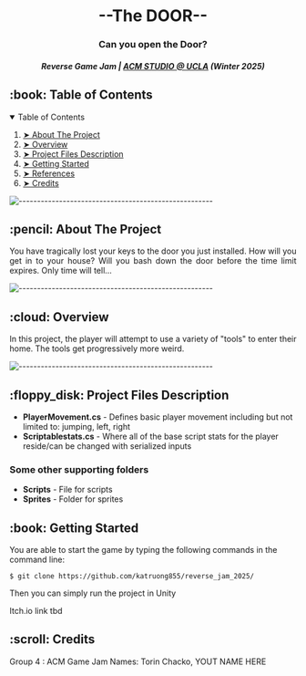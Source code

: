 
<h1 align="center"> --The DOOR-- </h1>
<h3 align="center"> Can you open the Door? </h3>
<h5 align="center"> Reverse Game Jam | <a href="https://acm.cs.ucla.edu/committees#studio">ACM STUDIO @ UCLA</a> (Winter 2025) </h5>

<!-- TABLE OF CONTENTS -->
<h2 id="table-of-contents"> :book: Table of Contents</h2>

<details open="open">
  <summary>Table of Contents</summary>
  <ol>
    <li><a href="#about-the-project"> ➤ About The Project</a></li>
    <li><a href="#overview"> ➤ Overview</a></li>
    <li><a href="#project-files-description"> ➤ Project Files Description</a></li>
    <li><a href="#getting-started"> ➤ Getting Started</a></li>
    <li><a href="#references"> ➤ References</a></li>
    <li><a href="#credits"> ➤ Credits</a></li>
  </ol>
</details>

![-----------------------------------------------------](https://raw.githubusercontent.com/andreasbm/readme/master/assets/lines/rainbow.png)

<!-- ABOUT THE PROJECT -->
<h2 id="about-the-project"> :pencil: About The Project</h2>

<p align="justify"> 
  You have tragically lost your keys to the door you just installed. How will you get in to your house? Will you bash down the door before the time limit expires. Only time will tell...
</p>

![-----------------------------------------------------](https://raw.githubusercontent.com/andreasbm/readme/master/assets/lines/rainbow.png)

<!-- OVERVIEW -->
<h2 id="overview"> :cloud: Overview</h2>

<p align="justify"> 
  In this project, the player will attempt to use a variety of "tools" to enter their home. The tools get progressively more weird.
</p>

![-----------------------------------------------------](https://raw.githubusercontent.com/andreasbm/readme/master/assets/lines/rainbow.png)

<!-- PROJECT FILES DESCRIPTION -->
<h2 id="project-files-description"> :floppy_disk: Project Files Description</h2>

<ul>
  <li><b>PlayerMovement.cs</b> - Defines basic player movement including but not limited to: jumping, left, right</li>
  <li><b>Scriptablestats.cs</b> - Where all of the base script stats for the player reside/can be changed with serialized inputs</li>
</ul>

<h3>Some other supporting folders</h3>
<ul>
  <li><b>Scripts</b> - File for scripts</li>
  <li><b>Sprites</b> - Folder for sprites</li>
</ul>


<!-- GETTING STARTED -->
<h2 id="getting-started"> :book: Getting Started</h2>

<p>You are able to start the game by typing the following commands in the command line:</p>
<pre><code>$ git clone https://github.com/katruong855/reverse_jam_2025/ </code></pre>

<p>Then you can simply run the project in Unity</p>

<p> Itch.io link tbd</p>


<!-- CREDITS -->
<h2 id="credits"> :scroll: Credits</h2>

Group 4 : ACM Game Jam
Names: Torin Chacko, YOUT NAME HERE
